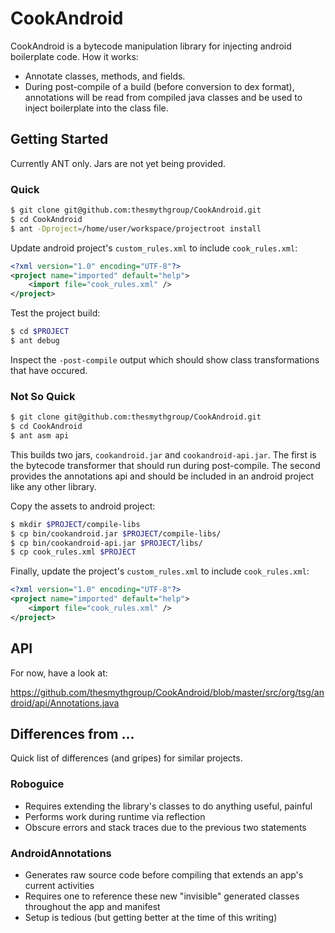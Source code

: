 # CookAndroid

CookAndroid is a bytecode manipulation library for injecting android boilerplate code. How it works:

* Annotate classes, methods, and fields.
* During post-compile of a build (before conversion to dex format), annotations will be read from compiled java classes and be used to inject boilerplate into the class file.

## Getting Started

Currently ANT only. Jars are not yet being provided.

### Quick

```bash
$ git clone git@github.com:thesmythgroup/CookAndroid.git
$ cd CookAndroid
$ ant -Dproject=/home/user/workspace/projectroot install
```

Update android project's `custom_rules.xml` to include `cook_rules.xml`:

```xml
<?xml version="1.0" encoding="UTF-8"?>
<project name="imported" default="help">
    <import file="cook_rules.xml" />
</project>
```

Test the project build:

```bash
$ cd $PROJECT
$ ant debug
```

Inspect the `-post-compile` output which should show class transformations that have occured.

### Not So Quick

```bash
$ git clone git@github.com:thesmythgroup/CookAndroid.git
$ cd CookAndroid
$ ant asm api
```

This builds two jars, `cookandroid.jar` and `cookandroid-api.jar`. The first is the bytecode transformer that should run during post-compile. The second provides the annotations api and should be included in an android project like any other library.

Copy the assets to android project:

```bash
$ mkdir $PROJECT/compile-libs
$ cp bin/cookandroid.jar $PROJECT/compile-libs/
$ cp bin/cookandroid-api.jar $PROJECT/libs/
$ cp cook_rules.xml $PROJECT
```

Finally, update the project's `custom_rules.xml` to include `cook_rules.xml`:

```xml
<?xml version="1.0" encoding="UTF-8"?>
<project name="imported" default="help">
    <import file="cook_rules.xml" />
</project>
```

## API

For now, have a look at:

https://github.com/thesmythgroup/CookAndroid/blob/master/src/org/tsg/android/api/Annotations.java

## Differences from ...

Quick list of differences (and gripes) for similar projects.

### Roboguice

* Requires extending the library's classes to do anything useful, painful
* Performs work during runtime via reflection
* Obscure errors and stack traces due to the previous two statements

### AndroidAnnotations

* Generates raw source code before compiling that extends an app's current activities
* Requires one to reference these new "invisible" generated classes throughout the app and manifest
* Setup is tedious (but getting better at the time of this writing)